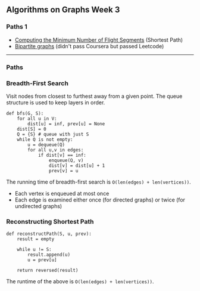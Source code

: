 ## Algorithms on Graphs Week 3
### Paths 1

* [Computing the Minimum Number of Flight Segments](https://github.com/IAjimi/Data-Structures-and-Algorithms-Coursera/blob/master/3%20-%20Algorithms%20on%20Graphs/3%20-%20Paths/minimum_distance.py) (Shortest Path)
* [Bipartite graphs](https://github.com/IAjimi/Data-Structures-and-Algorithms-Coursera/blob/master/3%20-%20Algorithms%20on%20Graphs/3%20-%20Paths/bipartite_graph.py) (didn't pass Coursera but passed Leetcode)

---

### Paths
### Breadth-First Search
Visit nodes from closest to furthest away from a given point. The queue
structure is used to keep layers in order.

```
def bfs(G, S):
	for all u in V:
		dist[u] = inf, prev[u] = None
	dist[S] = 0
	Q = {S} # queue with just S
	while Q is not empty:
		u = dequeue(Q)
		for all u,v in edges:
			if dist[v] == inf:
				enqueue(Q, v)
				dist[v] = dist[u] + 1
				prev[v] = u

```


The running time of breadth-first search is `O(len(edges) + len(vertices))`.
* Each vertex is enqueued at most once
* Each edge is examined either once (for directed graphs) or twice (for undirected graphs)

### Reconstructing Shortest Path
```
def reconstructPath(S, u, prev):
	result = empty

	while u != S:
		result.append(u)
		u = prev[u]

	return reversed(result)
```

The runtime of the above is `O(len(edges) + len(vertices))`.